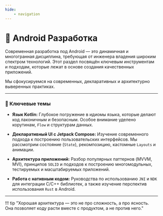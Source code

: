 ```yaml
---
hide:
    - navigation
---
```


# 📱 Android Разработка

Современная разработка под Android — это динамичная и многогранная дисциплина, требующая от инженера владения широким спектром технологий. Этот раздел посвящён ключевым инструментам и подходам, которые лежат в основе создания качественных приложений.

Мы сфокусируемся на современных, декларативных и архитектурно выверенных практиках.

---

### 🔑 Ключевые темы

*   **Язык Kotlin:** Глубокое погружение в идиомы языка, которые делают код лаконичным и безопасным. Особое внимание уделено корутинам, `Flow` и структурам данных.

*   **Декларативный UI с Jetpack Compose:** Изучение современного подхода к построению пользовательских интерфейсов. Мы рассмотрим состояние (`State`), рекомпозицию, кастомные `Layouts` и анимации.

*   **Архитектура приложений:** Разбор популярных паттернов (MVVM, MVI), принципов `SOLID` и подходов к построению многомодульных, тестируемых и масштабируемых приложений.

*   **Работа с нативным кодом:** Руководства по использованию `JNI` и `NDK` для интеграции C/C++ библиотек, а также изучение перспектив использования `Rust` в Android.

---

!!! tip "Хорошая архитектура — это не про сложность, а про ясность. Она позволяет коду расти вместе с продуктом, а не против него."